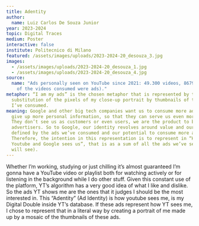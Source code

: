 ```yaml
---
title: Adentity
author:
  name: Luiz Carlos De Souza Junior
year: 2023-2024
topic: Digital Traces
medium: Poster
interactive: false
institute: Politecnico di Milano
featured: /assets/images/uploads/2023-2024-20_desouza_3.jpg
images:
  - /assets/images/uploads/2023-2024-20_desouza_1.jpg
  - /assets/images/uploads/2023-2024-20_desouza_4.jpg
source:
  name: "Ads personally seen on YouTube since 2021: 49.300 videos, 8679 ads (18%
    of the videos consumed were ads)."
metaphor: “I am my ads” is the chosen metaphor that is represented by the
  substitution of the pixels of my close-up portrait by thumbnails of the ads
  I’ve consumed.
meaning: Google and other big tech companies want us to consume more ads and
  give up more personal information, so that they can serve us even more ads.
  They don’t see us as customers or even users, we are the product to be sold to
  advertisers. So to Google, our identity revolves around value and our value is
  defined by the ads we’ve consumed and our potential to consume more ads.
  Therefore, the intention in this representation is to represent in “How
  Youtube and Google sees us”, that is as a sum of all the ads we’ve seen (and
  will see).
---
```

Whether I’m working, studying or just chilling it’s almost guaranteed I’m gonna have a YouTube video or playlist both for watching actively or for listening in the background while I do other stuff. Given this constant use of the platform, YT’s algorithm has a very good idea of what I like and dislike. So the ads YT shows me are the ones that it judges I should be the most interested in. This “Adentity” (Ad Identity) is how youtube sees me, is my Digital Double inside YT’s database. If these ads represent how YT sees me, I chose to represent that in a literal way by creating a portrait of me made up by a mosaic of the thumbnails of these ads.